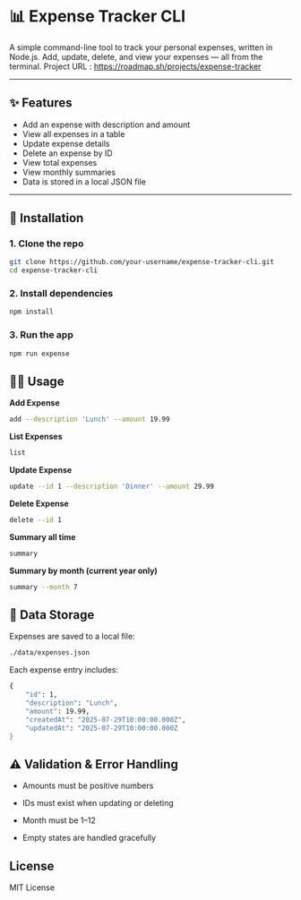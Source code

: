 # 📊 Expense Tracker CLI

A simple command-line tool to track your personal expenses, written in Node.js. Add, update, delete, and view your expenses — all from the terminal. Project URL : https://roadmap.sh/projects/expense-tracker

---

## ✨ Features

- Add an expense with description and amount
- View all expenses in a table
- Update expense details
- Delete an expense by ID
- View total expenses
- View monthly summaries
- Data is stored in a local JSON file

---

## 🚀 Installation

### 1. Clone the repo
```bash
git clone https://github.com/your-username/expense-tracker-cli.git
cd expense-tracker-cli
```

### 2. Install dependencies
```bash
npm install
```

### 3. Run the app
```bash
npm run expense
```

## 🧑‍💻 Usage

**Add Expense**
```bash
add --description 'Lunch' --amount 19.99
```

**List Expenses**
```bash
list
```

**Update Expense**
```bash
update --id 1 --description 'Dinner' --amount 29.99
```

**Delete Expense**
```bash
delete --id 1
```

**Summary all time**
```bash
summary
```

**Summary by month (current year only)**
```bash
summary --month 7
```

## 📁 Data Storage
Expenses are saved to a local file:
```bash
./data/expenses.json
```

Each expense entry includes:
```bash
{
    "id": 1,
    "description": "Lunch",
    "amount": 19.99,
    "createdAt": "2025-07-29T10:00:00.000Z",
    "updatedAt": "2025-07-29T10:00:00.000Z
}
```

## ⚠️ Validation & Error Handling
- Amounts must be positive numbers

- IDs must exist when updating or deleting

- Month must be 1–12

- Empty states are handled gracefully

## License
MIT License
